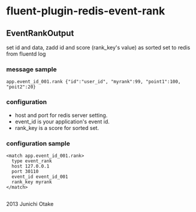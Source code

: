# fluent-plugin-redis-event-rank

## EventRankOutput

set id and data,
zadd id and score (rank_key's value) as sorted set to redis from fluentd log
    

### message sample

    app.event_id_001.rank {"id":"user_id", "myrank":99, "point1":100, "poit2":20}

### configuration

 * host and port for redis server setting.
 * event_id is your application's event id.
 * rank_key is a score for sorted set.
 
### configuration sample

    <match app.event_id_001.rank>
      type event_rank
      host 127.0.0.1
      port 30110
      event_id event_id_001
      rank_key myrank
    </match>


##
2013 Junichi Otake

